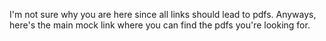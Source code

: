 I'm not sure why you are here since all links should lead to pdfs. Anyways, here's the main mock link where you can find the pdfs you're looking for. 
